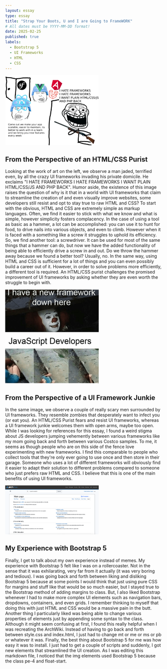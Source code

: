 ```yaml
---
layout: essay
type: essay
title: "Strap Your Boots, U and I are Going to FrameWORK"
# All dates must be YYYY-MM-DD format!
date: 2025-02-25
published: true
labels:
  - Bootstrap 5
  - UI Frameworks
  - HTML
  - CSS
---
```


<img width="300px" class="rounded float-start pe-4" src="../img/essays/frameworks.png"><br/>

## From the Perspective of an HTML/CSS Purist

Looking at the work of art on the left, we observe a man jaded, terrified even, by all the crazy UI frameworks invading his private domicile. He exclaims "I HATE FRAMEWORKS I HATE FRAMEWORKS I WANT PLAIN HTML/CSS/JS AND PHP BACK". Humor aside, the existence of this image raises the question of why is it that in a world with UI frameworks that claim to streamline the creation of and even visually improve websites, some developers still resist and opt to stay true to raw HTML and CSS? To start with the obvious, HTML and CSS are extremely simple as markup languages. Often, we find it easier to stick with what we know and what is simple, however simplicity fosters complacency. In the case of using a tool as basic as a hammer, a lot can be accomplished: you can use it to hunt for food, to drive nails into various objects, and even to climb. However when it is faced with a something like a screw it struggles to uphold its efficiency. So, we find another tool: a screwdriver. It can be used for most of the same things that a hammer can do, but now we have the added functionality of being able to efficiently drive a screw in and out. Do we throw the hammer away because we found a better tool? Usually, no. In the same way, using HTML and CSS is sufficient for a lot of things and you can even possibly build a career out of it. However, in order to solve problems more efficiently, a different tool is required. An HTML/CSS purist challenges the promised improvement of UI frameworks by asking whether they are even worth the struggle to begin with.

<img width="300px" class="rounded float-start pe-4" src="../img/essays/jsdevs.png"><br/>

## From the Perspective of a UI Framework Junkie

In the same image, we observe a couple of really scary men surrounded by UI frameworks. They resemble zombies that desperately want to infect you (or eat you). An HTML/CSS Purist fears and resist UI frameworks, whereas a UI framework junkie welcomes them with open arms, maybe too open. While I was looking for references for this essay, I found a weird stigma about JS developers jumping vehemently between various frameworks like my mom going back and forth between various Costco samples. To me, it seems as though people who are on this side of the fence love experimenting with new frameworks. I find this comparable to people who collect tools that they're only ever going to use once and then store in their garage. Someone who uses a lot of different frameworks will obviously find it easier to adapt their solution to different problems compared to someone who just prefers raw HTML and CSS. I believe that this is one of the main benefits of using UI frameworks.

<img width="300px" class="rounded float-start pe-4" src="../img/essays/archwikiremake.png"><br/>

## My Experience with Bootstrap 5

Finally, I get to talk about my own experience instead of memes. My experience with Bootstrap 5 felt like I was on a rollercoaster. Not in the sense that it was exhilarating, very far from it actually (it was very boring and tedious). I was going back and forth between liking and disliking Bootstrap 5 because at some points I would think that just using pure CSS for margins and stuff like that would be so much easier, but I stayed true to the Bootstrap method of adding margins to class. But, I also liked Bootstrap whenever I had to make more complex UI elements such as navigation bars, dropdowns, containers, and even grids. I remember thinking to myself that doing this with just HTML and CSS would be a massive pain in the butt. Another thing I particularly liked was being able to change various properties of elements just by appending some syntax to the class. Although it might seem confusing at first, I found this really helpful when I was recreating the ArchWiki. Instead of having to go back and forth between style.css and index.html, I just had to change mt or me or ms or pb or whatever it was. Finally, the best thing about Bootstrap 5 for me was how easy it was to install. I just had to get a couple of scripts and suddenly, I got new elements that streamlined the UI creation. As I was editing this markdown file, I noticed that the img elements used Bootstrap 5 because the class pe-4 and float-start.